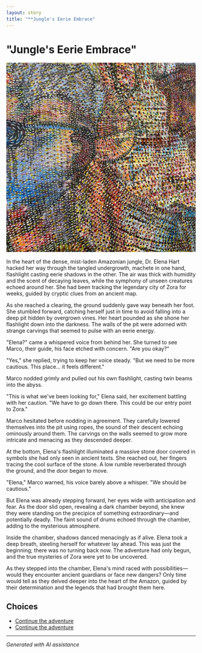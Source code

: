 ```yaml
---
layout: story
title: "**Jungle's Eerie Embrace"
---
```


# **"Jungle's Eerie Embrace"**

![**"Jungle's Eerie Embrace"**](../input_images/77082571-3717-4590-9131-5212AB1ACCAA.jpg)

In the heart of the dense, mist-laden Amazonian jungle, Dr. Elena Hart hacked her way through the tangled undergrowth, machete in one hand, flashlight casting eerie shadows in the other. The air was thick with humidity and the scent of decaying leaves, while the symphony of unseen creatures echoed around her. She had been tracking the legendary city of Zora for weeks, guided by cryptic clues from an ancient map.

As she reached a clearing, the ground suddenly gave way beneath her foot. She stumbled forward, catching herself just in time to avoid falling into a deep pit hidden by overgrown vines. Her heart pounded as she shone her flashlight down into the darkness. The walls of the pit were adorned with strange carvings that seemed to pulse with an eerie energy.

"Elena?" came a whispered voice from behind her. She turned to see Marco, their guide, his face etched with concern. "Are you okay?"

"Yes," she replied, trying to keep her voice steady. "But we need to be more cautious. This place... it feels different."

Marco nodded grimly and pulled out his own flashlight, casting twin beams into the abyss.

"This is what we've been looking for," Elena said, her excitement battling with her caution. "We have to go down there. This could be our entry point to Zora."

Marco hesitated before nodding in agreement. They carefully lowered themselves into the pit using ropes, the sound of their descent echoing ominously around them. The carvings on the walls seemed to grow more intricate and menacing as they descended deeper.

At the bottom, Elena's flashlight illuminated a massive stone door covered in symbols she had only seen in ancient texts. She reached out, her fingers tracing the cool surface of the stone. A low rumble reverberated through the ground, and the door began to move.

"Elena," Marco warned, his voice barely above a whisper. "We should be cautious."

But Elena was already stepping forward, her eyes wide with anticipation and fear. As the door slid open, revealing a dark chamber beyond, she knew they were standing on the precipice of something extraordinary—and potentially deadly. The faint sound of drums echoed through the chamber, adding to the mysterious atmosphere.

Inside the chamber, shadows danced menacingly as if alive. Elena took a deep breath, steeling herself for whatever lay ahead. This was just the beginning; there was no turning back now. The adventure had only begun, and the true mysteries of Zora were yet to be uncovered.

As they stepped into the chamber, Elena's mind raced with possibilities—would they encounter ancient guardians or face new dangers? Only time would tell as they delved deeper into the heart of the Amazon, guided by their determination and the legends that had brought them here.


## Choices

* [Continue the adventure](./289641143_5461602423934149_1613512193125880228_n)
* [Continue the adventure](./B0BHLH14NQ.01._SCLZZZZZZZ_SX500_)


---
*Generated with AI assistance*
